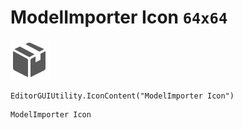# ModelImporter Icon `64x64`
<img src="/img/ModelImporter%20Icon.png" width=64 height=64>

``` CSharp
EditorGUIUtility.IconContent("ModelImporter Icon")
```
```
ModelImporter Icon
```
